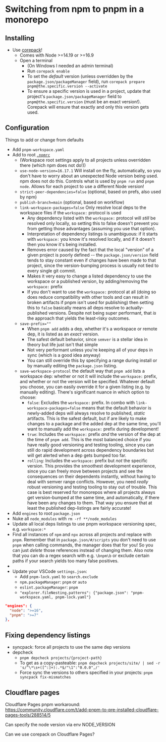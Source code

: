 # Switching from npm to pnpm in a monorepo

## Installing

- Use [corepack](https://nodejs.org/api/corepack.html)!
  - Comes with Node >=14.19 or >=16.9
  - Open a terminal
    - (On Windows I needed an admin terminal)
    - Run `corepack enable`
    - To set the _default_ version (unless overridden by the `package.json/packageManager` field), run `corepack prepare pnpm@the.specific.version --activate`
    - To ensure a specific version is used in a project, update that project's `package.json/packageManager` field to `pnpm@the.specific.version` (must be an exact version!). Corepack will ensure that exactly and only this version gets used.

## Configuration

Things to add or change from defaults

- Add `pnpm-workspace.yaml`
- Add to root [`.npmrc`](https://pnpm.io/npmrc)
  - (Workspace root settings apply to all projects unless overridden there (which npm does not do!))
  - `use-node-version=16.17.1` Will install on the fly, automatically, so you don't have to worry about an unexpected Node version being used. npm does not do this. Controls what is used by `pnpm run` and `pnpm node`. Allows for each project to use a different Node version!
  - `strict-peer-dependencies=false` (optional, based on prefs, also used by npm)
  - `publish-branch=main` (optional, based on workflow)
  - `link-workspace-packages=false` Only resolve local deps to the workspace files if the `workspace:` protocol is used
    - Any dependency listed with the `workspace:` protocol will _still_ be resolved only locally, so setting this to false doesn't prevent you from getting those advantages (assuming you use that option).
    - Interpretation of dependency listings is unambiguous: if it starts with `workspace:` you know it's resolved locally, and if it doesn't then you know it's being installed.
    - Removes error caused by the fact that the local "version" of a given project is poorly defined -- the `package.json/version` field tends to stay constant even if changes have been made to that project, since the version-bumping process is usually not tied to every single git commit.
    - Makes it very easy to change a listed dependency to use the workspace or a published version, by adding/removing the `workspace:` prefix
    - If you don't want to use the `workspace:` protocol at all (doing so does reduce compatibility with other tools and can result in broken artifacts if pnpm isn't used for publishing) then setting this to `false` basically means all deps resolve to actually-published versions. Despite not being super performant, that _is_ the approach that yields the least-risky outcomes.
  - `save-prefix=""`
    - When `pnpm add` adds a dep, whether it's a workspace or remote dep, it is listed as an _exact_ version.
    - The safest default behavior, since `semver` is a stellar idea in theory but life just isn't that simple
    - Not very performant unless you're keeping all of your deps in sync (which is a good idea anyway)
    - You can still override this by specifying a range during install or by manually editing the `package.json` listing.
  - `save-workspace-protocol` the default way that `pnpm add` lists a workspace dep: whether or not it will include the `workspace:` prefix, and whether or not the version will be specified. Whatever default you choose, you can easily override it for a given listing (e.g. by manually editing). There's significant nuance in which option to choose:
    - `false`: Excludes the `workspace:` prefix. In combo with `link-workspace-packages=false` means that the default behavior is newly-added deps will always resolve to published, _static_ artifacts. This is the safest default, but if are likely to make changes to a package and the added dep at the same time, you'll want to manually add the `workspace:` prefix during development!
    - `true`: Includes the `workspace:` prefix _and_ the version of the dep at the time of `pnpm add`. This is the most balanced choice if you have really good versioning and testing tooling, since you can still do rapid development across dependency boundaries but will get alerted when a dep gets bumped too far.
    - `rolling`: Includes the `workspace:` prefix but _not_ the specific version. This provides the smoothest development experience, since you can freely move between projects and see the consequences on their dependents instantly, without having to deal with semver range conflicts. However, you need _really_ robust versioning and testing tooling to stay out of trouble. This case is best reserved for monorepos where all projects always get version-bumped at the same time, and automatically, if there have been any changes to them. That way you ensure that at least the published dep-listings are fairly accurate!
- Add `engines` to root `package.json`
- Nuke all `node_modules` with `rm -rf **/node_modules`
- Update all local deps listings to use pnpm workspace versioning spec, e.g. `workspace:*`
- Find all instances of `npm` and `npx` across all projects and replace with `pnpm`. Remember that in `package.json/#/scripts` you don't need to use `pnpm` when calling commands, the manager does that for you! So you can just _delete_ those references instead of changing them. Also note that you can do a regex search with e.g. `\bnpm\b` or exclude certain paths if your search yields too many false positives.
-
- Update your VSCode `settings.json`:
  - Add `pnpm-lock.yaml` to `search.exclude`
  - `npm.packageManager`: `pnpm` or `auto`
  - `eslint.packageManager`: `pnpm`
  - `"explorer.fileNesting.patterns": {"package.json": "pnpm-workspace.yaml, pnpm-lock.yaml"}`

```json
"engines": {
  "node": ">=16",
  "pnpm": ">=7"
},
```

## Fixing dependency listings

- syncpack: force all projects to use the same dep versions
- depcheck
  - `pnpm depcheck projects/{project-path}`
  - To get as a copy-pasteable: `pnpm depcheck projects/site/ | sed -r 's/^\*\s+([^:]+):.*$/"\1":"0.0.0",/'`
  - Force sync the versions to others specified in your projects: `pnpm syncpack fix-mismatches`

## Cloudflare pages

Cloudflare Pages pnpm workaround: https://community.cloudflare.com/t/add-pnpm-to-pre-installed-cloudflare-pages-tools/288514/5

Can specify the node version via env NODE_VERSION

Can we use corepack on Cloudflare Pages?
